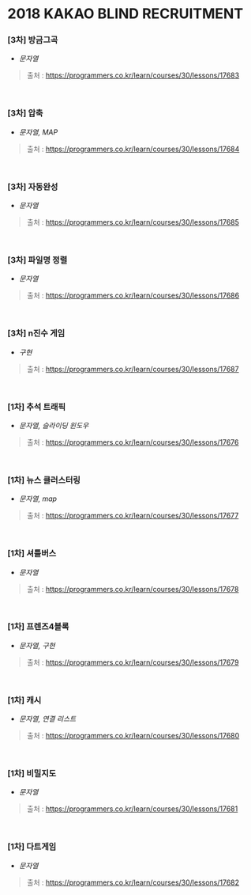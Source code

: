 # 2018 KAKAO BLIND RECRUITMENT

### [3차] 방금그곡
* *문자열*  
> 출처 : https://programmers.co.kr/learn/courses/30/lessons/17683

<br>

### [3차] 압축
* *문자열, MAP*  
> 출처 : https://programmers.co.kr/learn/courses/30/lessons/17684

<br>

### [3차] 자동완성
* *문자열*  
> 출처 : https://programmers.co.kr/learn/courses/30/lessons/17685

<br>

### [3차] 파일명 정렬
* *문자열*  
> 출처 : https://programmers.co.kr/learn/courses/30/lessons/17686

<br>

### [3차] n진수 게임
* *구현*  
> 출처 : https://programmers.co.kr/learn/courses/30/lessons/17687

<br>


### [1차] 추석 트래픽
* *문자열, 슬라이딩 윈도우*  
> 출처 : https://programmers.co.kr/learn/courses/30/lessons/17676

<br>

### [1차] 뉴스 클러스터링
* *문자열, map*  
> 출처 : https://programmers.co.kr/learn/courses/30/lessons/17677

<br>

### [1차] 셔틀버스
* *문자열*  
> 출처 : https://programmers.co.kr/learn/courses/30/lessons/17678

<br>

### [1차] 프렌즈4블록
* *문자열, 구현*  
> 출처 : https://programmers.co.kr/learn/courses/30/lessons/17679

<br>

### [1차] 캐시
* *문자열, 연결 리스트*  
> 출처 : https://programmers.co.kr/learn/courses/30/lessons/17680

<br>

### [1차] 비밀지도
* *문자열*  
> 출처 : https://programmers.co.kr/learn/courses/30/lessons/17681

<br>

### [1차] 다트게임
* *문자열*  
> 출처 : https://programmers.co.kr/learn/courses/30/lessons/17682

<br>